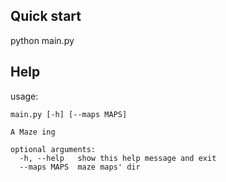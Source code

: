 ## Quick start
python main.py

## Help

usage: 

    main.py [-h] [--maps MAPS]

    A Maze ing

    optional arguments:
      -h, --help   show this help message and exit
      --maps MAPS  maze maps' dir
